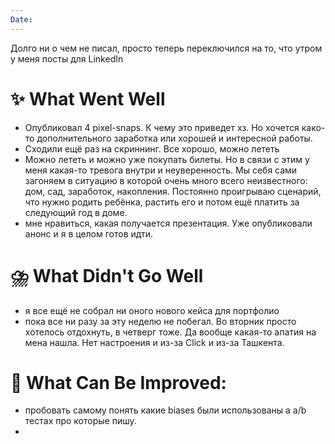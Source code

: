 ```yaml
---
Date:
---
```


Долго ни о чем не писал, просто теперь переключился на то, что утром у меня посты для LinkedIn


# **✨ What Went Well**
- Опубликовал 4 pixel-snaps. К чему это приведет хз. Но хочется како-то дополнительного заработка или хорошей и интересной работы. 
- Сходили ещё раз на скриннинг. Все хорошо, можно лететь
- Можно лететь и можно уже покупать билеты. Но в связи с этим у меня какая-то тревога внутри и неуверенность. Мы себя сами загоняем в ситуацию в которой очень много всего неизвестного: дом, сад, заработок, накопления.
  Постоянно проигрываю сценарий, что нужно родить ребёнка, растить его и потом ещё платить за следующий год в доме. 
- мне нравиться, какая получается презентация. Уже опубликовали анонс и я в целом готов идти. 


#  **⛈️ What Didn't Go Well**
- я все ещё не собрал ни оного нового кейса для портфолио
- пока все ни разу за эту неделю не побегал. Во вторник просто хотелось отдохнуть, в четверг тоже. Да вообще какая-то апатия на мена нашла. Нет настроения и из-за Click и из-за Ташкента. 


# **💫 What Can Be Improved**:
- пробовать самому понять какие biases были использованы а a/b тестах про которые пишу.
-

